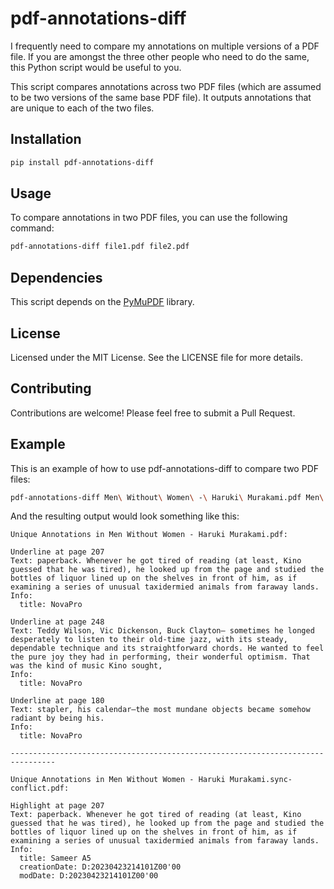 # pdf-annotations-diff

I frequently need to compare my annotations on multiple versions of a PDF file. If you are amongst the three other people who need to do the same, this Python script would be useful to you.

This script compares annotations across two PDF files (which are assumed to be two versions of the same base PDF file). It outputs annotations that are unique to each of the two files.

## Installation

```bash
pip install pdf-annotations-diff
```

## Usage

To compare annotations in two PDF files, you can use the following command:

```bash
pdf-annotations-diff file1.pdf file2.pdf
```

## Dependencies

This script depends on the [PyMuPDF](https://pypi.org/project/PyMuPDF/) library.

## License

Licensed under the MIT License. See the LICENSE file for more details.

## Contributing

Contributions are welcome! Please feel free to submit a Pull Request.

## Example

This is an example of how to use pdf-annotations-diff to compare two PDF files:

```bash
pdf-annotations-diff Men\ Without\ Women\ -\ Haruki\ Murakami.pdf Men\ Without\ Women\ -\ Haruki\ Murakami.sync-conflict.pdf
```

And the resulting output would look something like this:

```
Unique Annotations in Men Without Women - Haruki Murakami.pdf:

Underline at page 207
Text: paperback. Whenever he got tired of reading (at least, Kino guessed that he was tired), he looked up from the page and studied the bottles of liquor lined up on the shelves in front of him, as if examining a series of unusual taxidermied animals from faraway lands.
Info:
  title: NovaPro

Underline at page 248
Text: Teddy Wilson, Vic Dickenson, Buck Clayton— sometimes he longed desperately to listen to their old-time jazz, with its steady, dependable technique and its straightforward chords. He wanted to feel the pure joy they had in performing, their wonderful optimism. That was the kind of music Kino sought,
Info:
  title: NovaPro

Underline at page 180
Text: stapler, his calendar—the most mundane objects became somehow radiant by being his.
Info:
  title: NovaPro

--------------------------------------------------------------------------------

Unique Annotations in Men Without Women - Haruki Murakami.sync-conflict.pdf:

Highlight at page 207
Text: paperback. Whenever he got tired of reading (at least, Kino guessed that he was tired), he looked up from the page and studied the bottles of liquor lined up on the shelves in front of him, as if examining a series of unusual taxidermied animals from faraway lands.
Info:
  title: Sameer A5
  creationDate: D:20230423214101Z00'00
  modDate: D:20230423214101Z00'00
```
